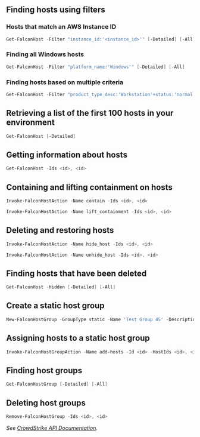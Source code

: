 ## Finding hosts using filters
### Hosts that match an AWS Instance ID
```powershell
Get-FalconHost -Filter "instance_id:'<instance_id>'" [-Detailed] [-All]
```
### Finding all Windows hosts
```powershell
Get-FalconHost -Filter "platform_name:'Windows'" [-Detailed] [-All]
```
### Finding hosts based on multiple criteria
```powershell
Get-FalconHost -Filter "product_type_desc:'Workstation'+status:'normal'+platform_name:['Windows','Mac']+last_seen:>='2020-07-04'" [-Detailed] [-All]
```
## Retrieving a list of the first 100 hosts in your environment
```powershell
Get-FalconHost [-Detailed]
```
## Getting information about hosts
```powershell
Get-FalconHost -Ids <id>, <id>
```
## Containing and lifting containment on hosts
```powershell
Invoke-FalconHostAction -Name contain -Ids <id>, <id>
```
```powershell
Invoke-FalconHostAction -Name lift_containment -Ids <id>, <id>
```
## Deleting and restoring hosts
```powershell
Invoke-FalconHostAction -Name hide_host -Ids <id>, <id>
```
```powershell
Invoke-FalconHostAction -Name unhide_host -Ids <id>, <id>
```
## Finding hosts that have been deleted
```powershell
Get-FalconHost -Hidden [-Detailed] [-All]
```
## Create a static host group
```powershell
New-FalconHostGroup -GroupType static -Name 'Test Group 45' -Description 'A demo group'
```
## Assigning hosts to a static host group
```powershell
Invoke-FalconHostGroupAction -Name add-hosts -Id <id> -HostIds <id>, <id>
```
## Finding host groups
```powershell
Get-FalconHostGroup [-Detailed] [-All]
```
## Deleting host groups
```powershell
Remove-FalconHostGroup -Ids <id>, <id>
```
_See [CrowdStrike API Documentation](https://falcon.crowdstrike.com/support/documentation/84/host-and-host-group-management-apis)._